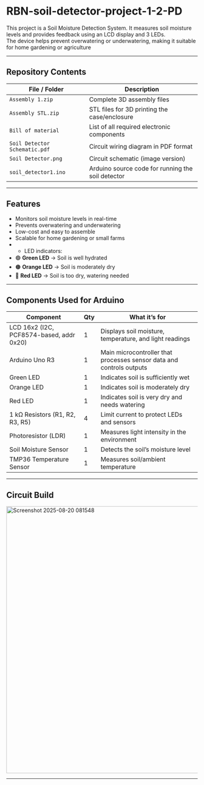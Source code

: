 # RBN-soil-detector-project-1-2-PD

This project is a Soil Moisture Detection System. It measures soil moisture levels and provides feedback using an LCD display and 3 LEDs.  
The device helps prevent overwatering or underwatering, making it suitable for home gardening or agriculture

---

## Repository Contents
| File / Folder                 | Description                                       |
| ----------------------------- | ------------------------------------------------- |
| `Assembly 1.zip`              | Complete 3D assembly files                        |
| `Assembly STL.zip`            | STL files for 3D printing the case/enclosure      |
| `Bill of material`            | List of all required electronic components        |
| `Soil Detector Schematic.pdf` | Circuit wiring diagram in PDF format              |
| `Soil Detector.png`           | Circuit schematic (image version)                 |
| `soil_detector1.ino`          | Arduino source code for running the soil detector |

---
## Features
- Monitors soil moisture levels in real-time
- Prevents overwatering and underwatering  
- Low-cost and easy to assemble  
- Scalable for home gardening or small farms
- - LED indicators:
- 🟢 **Green LED** → Soil is well hydrated  
- 🟠 **Orange LED** → Soil is moderately dry  
- 🔴 **Red LED** → Soil is too dry, watering needed  


---

## Components Used for Arduino

| Component                                | Qty | What it’s for                                                        |
| ---------------------------------------- | --- | -------------------------------------------------------------------- |
| LCD 16x2 (I2C, PCF8574-based, addr 0x20) | 1   | Displays soil moisture, temperature, and light readings              |
| Arduino Uno R3                           | 1   | Main microcontroller that processes sensor data and controls outputs |
| Green LED                                | 1   | Indicates soil is sufficiently wet                                   |
| Orange LED                               | 1   | Indicates soil is moderately dry                                     |
| Red LED                                  | 1   | Indicates soil is very dry and needs watering                        |
| 1 kΩ Resistors (R1, R2, R3, R5)          | 4   | Limit current to protect LEDs and sensors                            |
| Photoresistor (LDR)                      | 1   | Measures light intensity in the environment                          |
| Soil Moisture Sensor                     | 1   | Detects the soil’s moisture level                                    |
| TMP36 Temperature Sensor                 | 1   | Measures soil/ambient temperature                                    |

---

## Circuit Build
<img width="1297" height="704" alt="Screenshot 2025-08-20 081548" src="https://github.com/user-attachments/assets/0c38310e-83e5-4c7a-a62b-4612773cc7ee" />

---
